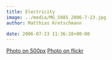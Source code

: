 ```yaml
---
title: Electricity
image: ../media/MG_5885_2006-7-23.jpg
author: Matthias Kretschmann

date: 2006-07-23 11:36:28+00:00
---
```


[Photo on 500px](http://500px.com/photo/5629510) [Photo on flickr](http://www.flickr.com/photos/krema/6965105709)

